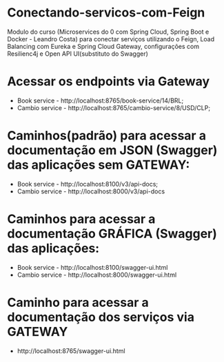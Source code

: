 # Conectando-servicos-com-Feign
Modulo do curso (Microservices do 0 com Spring Cloud, Spring Boot e Docker - Leandro Costa) para conectar serviços utilizando o Feign, Load Balancing com Eureka e Spring Cloud Gateway, configurações com Resilienc4j e Open API UI(substituto do Swagger)

# Acessar os endpoints via Gateway
- Book service - http://localhost:8765/book-service/14/BRL;
- Cambio service - http://localhost:8765/cambio-service/8/USD/CLP;

# Caminhos(padrão) para acessar a documentação em JSON (Swagger) das aplicações sem GATEWAY:
- Book service - http://localhost:8100/v3/api-docs;
- Cambio service - http://localhost:8000/v3/api-docs

# Caminhos para acessar a documentação GRÁFICA (Swagger) das aplicações:
- Book service - http://localhost:8100/swagger-ui.html
- Cambio service - http://localhost:8000/swagger-ui.html

# Caminho para acessar a documentação dos serviços via GATEWAY
- http://localhost:8765/swagger-ui.html




